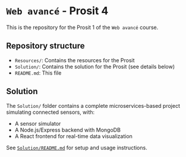 # ``Web avancé`` - Prosit 4

This is the repository for the Prosit 1 of the ``Web avancé`` course.

## Repository structure

- `Resources/`: Contains the resources for the Prosit
- `Solution/`: Contains the solution for the Prosit (see details below)
- `README.md`: This file

## Solution

The `Solution/` folder contains a complete microservices-based project simulating connected sensors, with:
- A sensor simulator
- A Node.js/Express backend with MongoDB
- A React frontend for real-time data visualization

See [`Solution/README.md`](Solution/README.md) for setup and usage instructions.